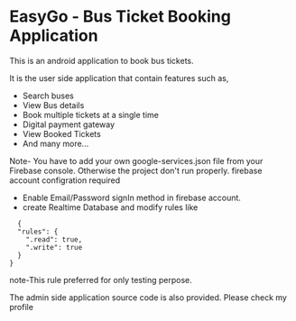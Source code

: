 # EasyGo - Bus Ticket Booking Application
This is an android application to book bus tickets.

It is the user side application that contain features such as, 
- Search buses
- View Bus details
- Book multiple tickets at a single time
- Digital payment gateway
- View Booked Tickets
- And many more...



Note- You have to add your own google-services.json file from your Firebase console. Otherwise the project don't run properly. 
firebase account configration required
- Enable  Email/Password signIn method in firebase account. 
- create Realtime Database and modify rules like
```
  {
  "rules": {
    ".read": true,
    ".write": true
  }
}
```
note-This rule preferred for only testing perpose.


The admin side application source code is also provided. Please check my profile
